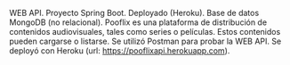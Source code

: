 WEB API. Proyecto Spring Boot. Deployado (Heroku). Base de datos MongoDB (no relacional). Pooflix es una plataforma de distribución de contenidos audiovisuales, tales como series o películas. Estos contenidos pueden cargarse o listarse. Se utilizó Postman para probar la WEB API. Se deployó con Heroku (url: https://pooflixapi.herokuapp.com).

